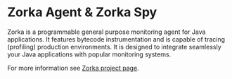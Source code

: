 
Zorka Agent & Zorka Spy
=======================

Zorka is a programmable general purpose monitoring agent for Java applications. It features
bytecode instrumentation and is capable of tracing (profiling) production environments.
It is designed to integrate seamlessly your Java applications with popular monitoring systems.

For more information see [Zorka project page](http://zorka.io).



